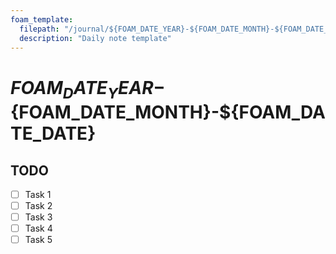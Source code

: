 ```yaml
---
foam_template:
  filepath: "/journal/${FOAM_DATE_YEAR}-${FOAM_DATE_MONTH}-${FOAM_DATE_DATE}.md"
  description: "Daily note template"
---
```


# ${FOAM_DATE_YEAR}-${FOAM_DATE_MONTH}-${FOAM_DATE_DATE}

## TODO

- [ ] Task 1
- [ ] Task 2
- [ ] Task 3
- [ ] Task 4
- [ ] Task 5
